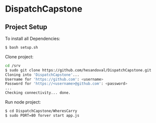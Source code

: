 # DispatchCapstone

## Project Setup
To install all Dependencies:
```bash
$ bash setup.sh
```
Clone project:
```bash
cd /srv
$ sudo git clone https://github.com/hesandoval/DispatchCapstone.git
Cloning into 'DispatchCapstone'...
Username for 'https://github.com': <username>
Password for 'https://<username>@github.com': <password> 
...
Checking connectivity... done.
```

Run node project:
```bash
$ cd DispatchCapstone/WheresCarry
$ sudo PORT=80 forver start app.js
```